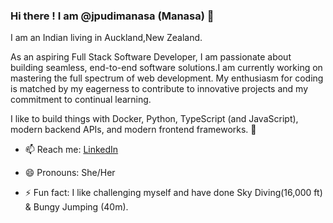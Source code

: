### Hi there ! I am @jpudimanasa (Manasa) 👋

I am an Indian living in Auckland,New Zealand. 

As an aspiring Full Stack Software Developer, I am passionate about building seamless, end-to-end software solutions.I am currently working on mastering the full spectrum of web development. My enthusiasm for coding is matched by my eagerness to contribute to innovative projects and my commitment to continual learning.

I like to build things with Docker, Python, TypeScript (and JavaScript), modern backend APIs, and modern frontend frameworks. 🤖

- 📫 Reach me: [LinkedIn](https://www.linkedin.com/in/manasa-jagarlapudi-16329a177/)
  
- 😄 Pronouns: She/Her
  
- ⚡ Fun fact: I like challenging myself and have done Sky Diving(16,000 ft) & Bungy Jumping (40m). 

